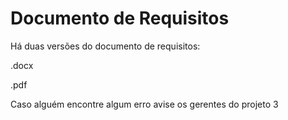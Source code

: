 Documento de Requisitos
=======================

Há duas versões do documento de requisitos:

.docx

.pdf

Caso alguém encontre algum erro avise os gerentes do projeto 3
